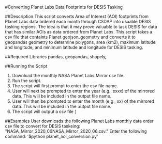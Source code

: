 #Converting Planet Labs Data Footprints for DESIS Tasking 

##Description
This script converts Area of Interest (AOI) footprints from Planet Labs data ordered each month through CSDAP into usaable DESIS tasking regions.  The idea is that it may prove valuable to task DESIS for data that has similar AOIs as data ordered from Planet Labs. This script takes a csv file that containts Planet geojson_geometry and converts it to geopandas geometry to determine polygons, area (km2), maximum latitude and longitude, and minimum latitude and longitude for DESIS tasking.

##Required Libraries
pandas, geopandas, shapely, 

##Running the Script
1. Download the monthly NASA Planet Labs Mirror csv file. 
2. Run the script.
3. The script will first prompt to enter the csv file name.
4. User will next be prompted to enter the year (e.g., xxxx) of the mirrored data. This will be included in the output file name.
5. User will then be prompted to enter the month (e.g., xx) of the mirrored data. This will be included in the output file name.
6. The script will output a csv file (

##Examples
User downloads the following Planet Labs monthly data order csv file to convert for DESIS taskeing: "NASA_Mirror_2020_06NASA_Mirror_2020_06.csv." Enter the following command:
'$python planet_aoi_conversion.py'


